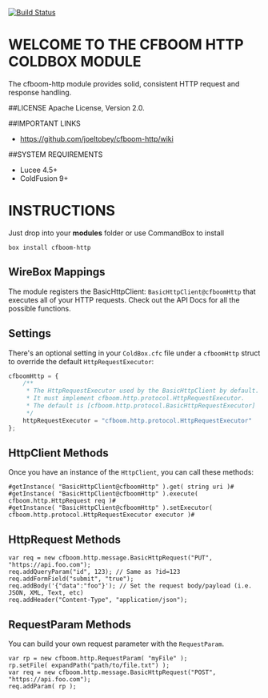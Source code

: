 [![Build Status](https://api.travis-ci.org/joeltobey/cfboom-http.svg?branch=development)](https://travis-ci.org/joeltobey/cfboom-http)

# WELCOME TO THE CFBOOM HTTP COLDBOX MODULE
The cfboom-http module provides solid, consistent HTTP request and response handling.

##LICENSE
Apache License, Version 2.0.

##IMPORTANT LINKS
- https://github.com/joeltobey/cfboom-http/wiki

##SYSTEM REQUIREMENTS
- Lucee 4.5+
- ColdFusion 9+

# INSTRUCTIONS
Just drop into your **modules** folder or use CommandBox to install

`box install cfboom-http`

## WireBox Mappings
The module registers the BasicHttpClient: `BasicHttpClient@cfboomHttp` that executes all of your HTTP requests. Check out the API Docs for all the possible functions.

## Settings
There's an optional setting in your `ColdBox.cfc` file under a `cfboomHttp` struct to override the default `HttpRequestExecutor`:

```js
cfboomHttp = {
    /**
     * The HttpRequestExecutor used by the BasicHttpClient by default.
     * It must implement cfboom.http.protocol.HttpRequestExecutor.
     * The default is [cfboom.http.protocol.BasicHttpRequestExecutor]
     */
    httpRequestExecutor = "cfboom.http.protocol.HttpRequestExecutor"
};
```

## HttpClient Methods

Once you have an instance of the `HttpClient`, you can call these methods:

```
#getInstance( "BasicHttpClient@cfboomHttp" ).get( string uri )#
#getInstance( "BasicHttpClient@cfboomHttp" ).execute( cfboom.http.HttpRequest req )#
#getInstance( "BasicHttpClient@cfboomHttp" ).setExecutor( cfboom.http.protocol.HttpRequestExecutor executor )#
```

## HttpRequest Methods

```
var req = new cfboom.http.message.BasicHttpRequest("PUT", "https://api.foo.com");
req.addQueryParam("id", 123); // Same as ?id=123
req.addFormField("submit", "true");
req.addBody('{"data":"foo"}'); // Set the request body/payload (i.e. JSON, XML, Text, etc)
req.addHeader("Content-Type", "application/json");
```

## RequestParam Methods

You can build your own request parameter with the `RequestParam`.

```
var rp = new cfboom.http.RequestParam( "myFile" );
rp.setFile( expandPath("path/to/file.txt") );
var req = new cfboom.http.message.BasicHttpRequest("POST", "https://api.foo.com");
req.addParam( rp );
```
